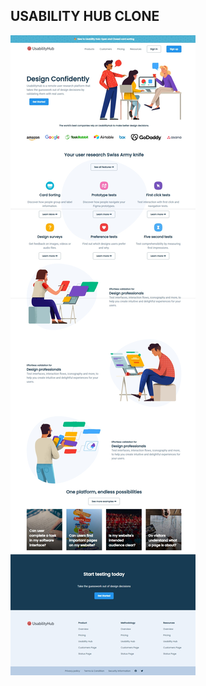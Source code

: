## USABILITY HUB CLONE

[![Usability Hub Clone](./design/06-usability-hub-clone.jpeg) ](https://css-06-usability-hub-clone.netlify.app)
